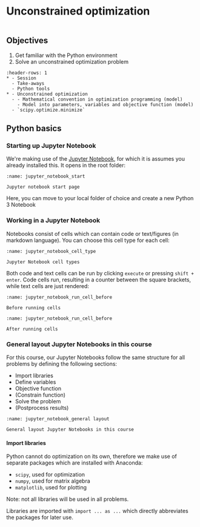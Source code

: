 # Unconstrained optimization

```{contents}
```

## Objectives
1. Get familiar with the Python environment
2. Solve an unconstrained optimization problem 

```{list-table}
:header-rows: 1
* - Session
  - Take-aways
  - Python tools
* - Unconstrained optimization
  - - Mathematical convention in optimization programming (model)
    - Model into parameters, variables and objective function (model)
  - `scipy.optimize.minimize`
```

## Python basics

### Starting up Jupyter Notebook 
We're making use of the [Jupyter Notebook](https://jupyter.org/), for which it is assumes you already installed this. It opens in the root folder:
```{figure} ../figures/jupyter_notebook_start.png
:name: jupyter_notebook_start

Jupyter notebook start page
```
Here, you can move to your local folder of choice and create a new Python 3 Notebook

### Working in a Jupyter Notebook
Notebooks consist of cells which can contain code or text/figures (in markdown language). You can choose this cell type for each cell:
```{figure} ../figures/jupyter_notebook_cell_type.png
:name: jupyter_notebook_cell_type

Jupyter Notebook cell types
```
Both code and text cells can be run by clicking `execute` or pressing `shift + enter`. Code cells run, resulting in a counter between the square brackets, while text cells are just rendered:
```{figure} ../figures/jupyter_notebook_run_cell_before.png
:name: jupyter_notebook_run_cell_before

Before running cells
```

```{figure} ../figures/jupyter_notebook_run_cell_after.png
:name: jupyter_notebook_run_cell_before

After running cells
```

### General layout Jupyter Notebooks in this course
For this course, our Jupyter Notebooks follow the same structure for all problems by defining the following sections:
 - Import libraries
 - Define variables
 - Objective function
 - (Constrain function)
 - Solve the problem
 - (Postprocess results)

```{figure} ../figures/jupyter_notebook_general_layout.png
:name: jupyter_notebook_general layout

General layout Jupyter Notebooks in this course
```

 #### Import libraries
 Python cannot do optimization on its own, therefore we make use of separate packages which are installed with Anaconda:
  - `scipy`, used for optimization
  - `numpy`, used for matrix algebra
  - `matplotlib`, used for plotting

Note: not all libraries will be used in all problems.

Libraries are imported with `import ... as ...` which directly abbreviates the packages for later use.